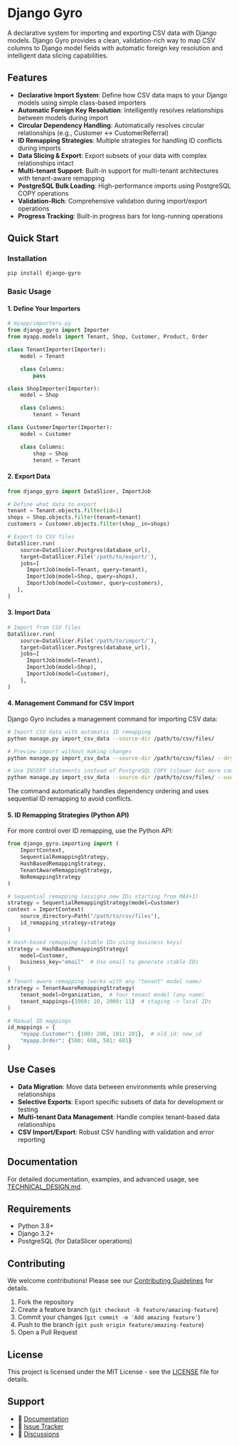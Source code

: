 # Django Gyro

A declarative system for importing and exporting CSV data with Django models. Django Gyro provides a clean, validation-rich way to map CSV columns to Django model fields with automatic foreign key resolution and intelligent data slicing capabilities.

## Features

- **Declarative Import System**: Define how CSV data maps to your Django models using simple class-based importers
- **Automatic Foreign Key Resolution**: Intelligently resolves relationships between models during import
- **Circular Dependency Handling**: Automatically resolves circular relationships (e.g., Customer ↔ CustomerReferral)
- **ID Remapping Strategies**: Multiple strategies for handling ID conflicts during imports
- **Data Slicing & Export**: Export subsets of your data with complex relationships intact
- **Multi-tenant Support**: Built-in support for multi-tenant architectures with tenant-aware remapping
- **PostgreSQL Bulk Loading**: High-performance imports using PostgreSQL COPY operations
- **Validation-Rich**: Comprehensive validation during import/export operations
- **Progress Tracking**: Built-in progress bars for long-running operations

## Quick Start

### Installation

```bash
pip install django-gyro
```

### Basic Usage

#### 1. Define Your Importers

```python
# myapp/importers.py
from django_gyro import Importer
from myapp.models import Tenant, Shop, Customer, Product, Order

class TenantImporter(Importer):
    model = Tenant

    class Columns:
        pass

class ShopImporter(Importer):
    model = Shop

    class Columns:
        tenant = Tenant

class CustomerImporter(Importer):
    model = Customer

    class Columns:
        shop = Shop
        tenant = Tenant
```

#### 2. Export Data

```python
from django_gyro import DataSlicer, ImportJob

# Define what data to export
tenant = Tenant.objects.filter(id=1)
shops = Shop.objects.filter(tenant=tenant)
customers = Customer.objects.filter(shop__in=shops)

# Export to CSV files
DataSlicer.run(
    source=DataSlicer.Postgres(database_url),
    target=DataSlicer.File('/path/to/export/'),
    jobs=[
      ImportJob(model=Tenant, query=tenant),
      ImportJob(model=Shop, query=shops),
      ImportJob(model=Customer, query=customers),
   ],
)
```

#### 3. Import Data

```python
# Import from CSV files
DataSlicer.run(
    source=DataSlicer.File('/path/to/import/'),
    target=DataSlicer.Postgres(database_url),
    jobs=[
      ImportJob(model=Tenant),
      ImportJob(model=Shop),
      ImportJob(model=Customer),
    ],
)
```

#### 4. Management Command for CSV Import

Django Gyro includes a management command for importing CSV data:

```bash
# Import CSV data with automatic ID remapping
python manage.py import_csv_data --source-dir /path/to/csv/files/

# Preview import without making changes
python manage.py import_csv_data --source-dir /path/to/csv/files/ --dry-run

# Use INSERT statements instead of PostgreSQL COPY (slower but more compatible)
python manage.py import_csv_data --source-dir /path/to/csv/files/ --use-insert
```

The command automatically handles dependency ordering and uses sequential ID remapping to avoid conflicts.

#### 5. ID Remapping Strategies (Python API)

For more control over ID remapping, use the Python API:

```python
from django_gyro.importing import (
    ImportContext, 
    SequentialRemappingStrategy,
    HashBasedRemappingStrategy, 
    TenantAwareRemappingStrategy,
    NoRemappingStrategy
)

# Sequential remapping (assigns new IDs starting from MAX+1)
strategy = SequentialRemappingStrategy(model=Customer)
context = ImportContext(
    source_directory=Path("/path/to/csv/files"),
    id_remapping_strategy=strategy
)

# Hash-based remapping (stable IDs using business keys)
strategy = HashBasedRemappingStrategy(
    model=Customer, 
    business_key="email"  # Use email to generate stable IDs
)

# Tenant-aware remapping (works with any "tenant" model name)
strategy = TenantAwareRemappingStrategy(
    tenant_model=Organization,  # Your tenant model (any name)
    tenant_mappings={1060: 10, 2000: 11}  # staging -> local IDs
)

# Manual ID mappings
id_mappings = {
    "myapp.Customer": {100: 200, 101: 201},  # old_id: new_id
    "myapp.Order": {500: 600, 501: 601}
}
```

## Use Cases

- **Data Migration**: Move data between environments while preserving relationships
- **Selective Exports**: Export specific subsets of data for development or testing
- **Multi-tenant Data Management**: Handle complex tenant-based data relationships
- **CSV Import/Export**: Robust CSV handling with validation and error reporting

## Documentation

For detailed documentation, examples, and advanced usage, see [TECHNICAL_DESIGN.md](docs/TECHNICAL_DESIGN.md).

## Requirements

- Python 3.8+
- Django 3.2+
- PostgreSQL (for DataSlicer operations)

## Contributing

We welcome contributions! Please see our [Contributing Guidelines](CONTRIBUTING.md) for details.

1. Fork the repository
2. Create a feature branch (`git checkout -b feature/amazing-feature`)
3. Commit your changes (`git commit -m 'Add amazing feature'`)
4. Push to the branch (`git push origin feature/amazing-feature`)
5. Open a Pull Request

## License

This project is licensed under the MIT License - see the [LICENSE](LICENSE) file for details.

## Support

- 📖 [Documentation](docs/TECHNICAL_DESIGN.md)
- 🐛 [Issue Tracker](https://github.com/dev360/django-gyro/issues)
- 💬 [Discussions](https://github.com/dev360/django-gyro/discussions)

